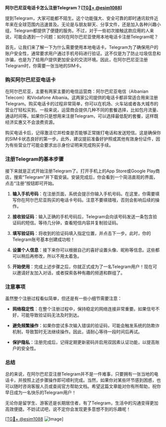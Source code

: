 **阿尔巴尼亚电话卡怎么注册Telegram？[[TG💪+ @esim1088](https://t.me/s/esim1088)]**

提到Telegram，大家可能都不陌生。这个功能强大、安全可靠的即时通讯软件近年来在全球范围内迅速普及。无论是与朋友聊天、分享文件，还是加入各种兴趣小组，Telegram都提供了便捷的服务。不过，对于一些初次接触这款应用的人来说，可能会遇到一个问题：如何在阿尔巴尼亚使用本地电话卡注册Telegram呢？

首先，让我们来了解一下为什么需要使用本地电话卡。Telegram为了确保用户的账户安全性，通常要求用户通过手机号码进行验证。这不仅是为了防止垃圾信息和诈骗，也是为了给用户提供更加安全的交流环境。因此，在阿尔巴尼亚注册Telegram时，你需要一张当地的SIM卡。

### 购买阿尔巴尼亚电话卡

在阿尔巴尼亚，主要有两家主要的电信运营商：阿尔巴尼亚电信（Albanian Telecom）和Vodafone Albania。这两家公司提供的电话卡都非常适合用来注册Telegram。购买电话卡的过程非常简单，你可以在机场、火车站或者各大城市的营业厅轻松买到。一般来说，运营商会提供几种不同的套餐选择，比如包月流量、通话时间等。如果你只是想用来注册Telegram，可以选择最低配的套餐，这样既经济实惠又不会浪费资源。

购买电话卡后，记得激活它并检查是否能够正常拨打电话和发送短信。这是确保你的SIM卡状态良好的第一步。此外，建议提前准备好护照或其他有效身份证件，因为有些营业厅可能会要求出示身份证明来完成购买手续。

### 注册Telegram的基本步骤

接下来就是正式开始注册Telegram了。打开手机上的App Store或Google Play商店，搜索“Telegram”并下载安装。安装完成后，你会看到一个简洁直观的界面，点击“注册”按钮即可开始。

1. **输入手机号码**：在注册页面，系统会提示你输入手机号码。在这里，你需要填写你在阿尔巴尼亚购买的电话卡号码。注意不要填错哦，否则会影响后续的操作。

2. **接收验证码**：输入正确的手机号码后，Telegram会向该号码发送一条包含验证码的短信。等待几分钟，查看短信内容并复制验证码。

3. **填写验证码**：将收到的验证码填入指定位置，并点击下一步。此时，你的Telegram账号基本创建成功啦！

4. **设置个人信息**：接下来你可以根据自己的喜好设置头像、昵称等信息。这些都可以稍后再修改，所以不用太着急。

5. **开始使用**：完成上述步骤之后，你就正式成为了一名Telegram用户！现在可以邀请好友加入对话，或者探索各种有趣的频道和群组了。

### 注意事项

虽然整个注册过程看似简单，但还是有一些小细节需要注意：

- **网络稳定性**：在整个注册过程中，保持稳定的网络连接非常重要。如果信号不好，可能导致验证码无法及时到达。
  
- **避免频繁操作**：如果你尝试多次输入错误的验证码，可能会触发系统的防欺诈机制，导致暂时无法继续操作。因此，请耐心等待一段时间后再试。

- **保护隐私**：注册完成后，记得定期更新密码并启用双因素认证功能，以提高账户的安全性。

### 总结

总的来说，在阿尔巴尼亚注册Telegram并不是一件难事，只要拥有一张当地的电话卡，并按照上述步骤操作即可顺利完成。当然，如果你对某些环节感到困惑，也可以随时咨询客服人员或查阅官方帮助文档。希望这篇文章能对你有所帮助，祝你早日成为一名快乐的Telegram用户！

无论你是留学生、游客还是长期居住者，有了Telegram，生活中的沟通变得更加高效便捷。不妨试试吧，说不定你会发现更多意想不到的乐趣呢！

[[TG💪+ @esim1088](https://t.me/s/esim1088) ![Image](https://i.postimg.cc/4NQfJmqS/Snipaste-2025-05-13-00-14-12.png)]